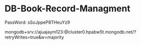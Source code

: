 # DB-Book-Record-Managment
PassWord: sSoJppeP8THeuYz9

mongodb+srv://ajuajaym123:<password>@cluster0.hpabw5t.mongodb.net/?retryWrites=true&w=majority